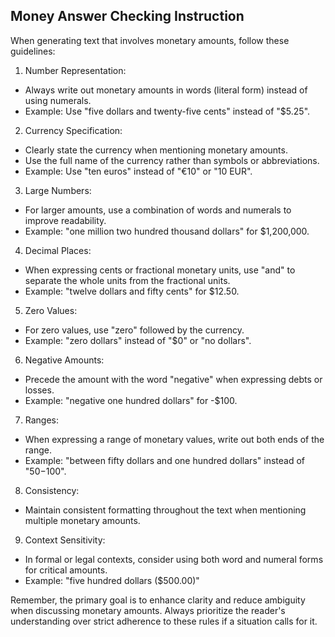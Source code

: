 ## Money Answer Checking Instruction

When generating text that involves monetary amounts, follow these guidelines:
1. Number Representation:
  - Always write out monetary amounts in words (literal form) instead of using numerals.
  - Example: Use "five dollars and twenty-five cents" instead of "$5.25".
2. Currency Specification:
  - Clearly state the currency when mentioning monetary amounts.
  - Use the full name of the currency rather than symbols or abbreviations.
  - Example: Use "ten euros" instead of "€10" or "10 EUR".
3. Large Numbers:
  - For larger amounts, use a combination of words and numerals to improve readability.
  - Example: "one million two hundred thousand dollars" for $1,200,000.
4. Decimal Places:
  - When expressing cents or fractional monetary units, use "and" to separate the whole units from the fractional units.
  - Example: "twelve dollars and fifty cents" for $12.50.
5. Zero Values:
  - For zero values, use "zero" followed by the currency.
  - Example: "zero dollars" instead of "$0" or "no dollars".
6. Negative Amounts:
  - Precede the amount with the word "negative" when expressing debts or losses.
  - Example: "negative one hundred dollars" for -$100.
7. Ranges:
  - When expressing a range of monetary values, write out both ends of the range.
  - Example: "between fifty dollars and one hundred dollars" instead of "$50-$100".
8. Consistency:
  - Maintain consistent formatting throughout the text when mentioning multiple monetary amounts.
9. Context Sensitivity:
  - In formal or legal contexts, consider using both word and numeral forms for critical amounts.
  - Example: "five hundred dollars ($500.00)"

Remember, the primary goal is to enhance clarity and reduce ambiguity when discussing monetary amounts. Always prioritize the reader's understanding over strict adherence to these rules if a situation calls for it.
